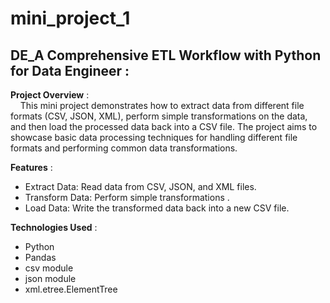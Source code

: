 # mini_project_1
## DE_A Comprehensive ETL Workflow with Python for Data Engineer :

**Project Overview** :<br />
&nbsp;&nbsp;&nbsp;&nbsp;This mini project demonstrates how to extract data from different file formats (CSV, JSON, XML), perform simple transformations on the data, and then load the processed data back into a CSV file. 
The project aims to showcase basic data processing techniques for handling different file formats and performing common data transformations.

**Features** : 
 * Extract Data: Read data from CSV, JSON, and XML files.
 * Transform Data: Perform simple transformations .
 * Load Data: Write the transformed data back into a new CSV file.

**Technologies Used** :
* Python
* Pandas
* csv module
* json module
* xml.etree.ElementTree

